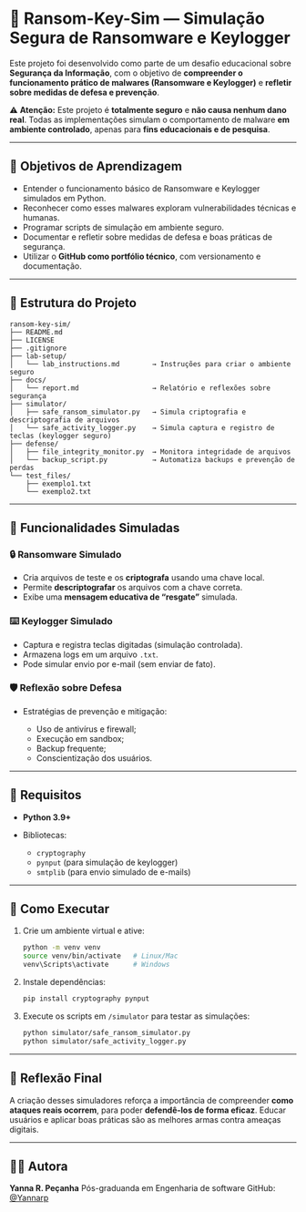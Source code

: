 # 🧠 Ransom-Key-Sim — Simulação Segura de Ransomware e Keylogger

Este projeto foi desenvolvido como parte de um desafio educacional sobre **Segurança da Informação**, com o objetivo de **compreender o funcionamento prático de malwares (Ransomware e Keylogger)** e **refletir sobre medidas de defesa e prevenção**.

⚠️ **Atenção:**
Este projeto é **totalmente seguro** e **não causa nenhum dano real**.
Todas as implementações simulam o comportamento de malware **em ambiente controlado**, apenas para **fins educacionais e de pesquisa**.

---

## 🎯 Objetivos de Aprendizagem

* Entender o funcionamento básico de Ransomware e Keylogger simulados em Python.
* Reconhecer como esses malwares exploram vulnerabilidades técnicas e humanas.
* Programar scripts de simulação em ambiente seguro.
* Documentar e refletir sobre medidas de defesa e boas práticas de segurança.
* Utilizar o **GitHub como portfólio técnico**, com versionamento e documentação.

---

## 📂 Estrutura do Projeto

```
ransom-key-sim/
├── README.md
├── LICENSE
├── .gitignore
├── lab-setup/
│   └── lab_instructions.md        → Instruções para criar o ambiente seguro
├── docs/
│   └── report.md                  → Relatório e reflexões sobre segurança
├── simulator/
│   ├── safe_ransom_simulator.py   → Simula criptografia e descriptografia de arquivos
│   └── safe_activity_logger.py    → Simula captura e registro de teclas (keylogger seguro)
├── defense/
│   ├── file_integrity_monitor.py  → Monitora integridade de arquivos
│   └── backup_script.py           → Automatiza backups e prevenção de perdas
└── test_files/
    ├── exemplo1.txt
    └── exemplo2.txt
```

---

## 🧩 Funcionalidades Simuladas

### 🔒 Ransomware Simulado

* Cria arquivos de teste e os **criptografa** usando uma chave local.
* Permite **descriptografar** os arquivos com a chave correta.
* Exibe uma **mensagem educativa de “resgate”** simulada.

### ⌨️ Keylogger Simulado

* Captura e registra teclas digitadas (simulação controlada).
* Armazena logs em um arquivo `.txt`.
* Pode simular envio por e-mail (sem enviar de fato).

### 🛡️ Reflexão sobre Defesa

* Estratégias de prevenção e mitigação:

  * Uso de antivírus e firewall;
  * Execução em sandbox;
  * Backup frequente;
  * Conscientização dos usuários.

---

## 🧠 Requisitos

* **Python 3.9+**
* Bibliotecas:

  * `cryptography`
  * `pynput` (para simulação de keylogger)
  * `smtplib` (para envio simulado de e-mails)

---

## 🚀 Como Executar

1. Crie um ambiente virtual e ative:

   ```bash
   python -m venv venv
   source venv/bin/activate   # Linux/Mac
   venv\Scripts\activate      # Windows
   ```
2. Instale dependências:

   ```bash
   pip install cryptography pynput
   ```
3. Execute os scripts em `/simulator` para testar as simulações:

   ```bash
   python simulator/safe_ransom_simulator.py
   python simulator/safe_activity_logger.py
   ```

---

## 🧩 Reflexão Final

A criação desses simuladores reforça a importância de compreender **como ataques reais ocorrem**, para poder **defendê-los de forma eficaz**.
Educar usuários e aplicar boas práticas são as melhores armas contra ameaças digitais.

---

## 👩‍💻 Autora

**Yanna R. Peçanha**
Pós-graduanda em Engenharia de software
GitHub: [@Yannarp](https://github.com/yannap)
